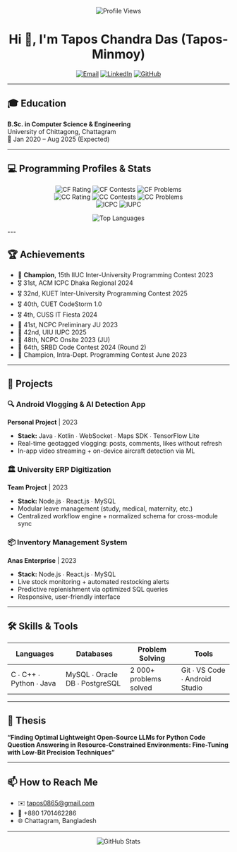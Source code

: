 <p align="center">
  <img src="https://komarev.com/ghpvc/?username=Tapos-Minmoy&style=flat-square" alt="Profile Views" />
</p>

<h1 align="center">Hi 👋, I'm Tapos Chandra Das (Tapos-Minmoy)</h1>
<p align="center">
  <a href="mailto:tapos0865@gmail.com"><img src="https://img.shields.io/badge/Email-D14836?style=for-the-badge&logo=gmail&logoColor=white" alt="Email"></a>
  <a href="https://www.linkedin.com/in/tapos-das-minmoy-ba488a284/"><img src="https://img.shields.io/badge/LinkedIn-0A66C2?style=for-the-badge&logo=linkedin&logoColor=white" alt="LinkedIn"></a>
  <a href="https://github.com/Tapos-Minmoy"><img src="https://img.shields.io/badge/GitHub-181717?style=for-the-badge&logo=github&logoColor=white" alt="GitHub"></a>
</p>

---

## 🎓 Education
**B.Sc. in Computer Science & Engineering**  
University of Chittagong, Chattagram  
📅 Jan 2020 – Aug 2025 (Expected)

---

## 💻 Programming Profiles & Stats

<p align="center">
  <!-- Codeforces -->
   <img src="https://img.shields.io/badge/CF%20Rating–Specialist%201576-blue?style=for-the-badge&logo=codeforces&logoColor=white" alt="CF Rating" />
  <img src="https://img.shields.io/badge/Codeforces–170%20contests-blue?style=for-the-badge&logo=codeforces&logoColor=white" alt="CF Contests" />
  <img src="https://img.shields.io/badge/CF%20Problems–1000%2B%20solved-blue?style=for-the-badge&logo=codeforces&logoColor=white" alt="CF Problems" />

  <br>

  <!-- CodeChef -->
   <img src="https://img.shields.io/badge/CC%20Rating–4★%201879-orange?style=for-the-badge&logo=codechef&logoColor=white" alt="CC Rating" />
  <img src="https://img.shields.io/badge/CodeChef–30%20contests-orange?style=for-the-badge&logo=codechef&logoColor=white" alt="CC Contests" />
  <img src="https://img.shields.io/badge/CC%20Problems–100%2B%20solved-orange?style=for-the-badge&logo=codechef&logoColor=white" alt="CC Problems" />
 
  <br>

  <!-- ICPC & IUPC -->
  <img src="https://img.shields.io/badge/ICPC–2×%20Dhaka%20Region-purple?style=for-the-badge&logo=icpc&logoColor=white" alt="ICPC" />
  <img src="https://img.shields.io/badge/IUPC–20%20national%20contests-green?style=for-the-badge&logo=icpc&logoColor=white" alt="IUPC" />
</p>
  <p align="center">
  <img src="https://github-readme-stats.vercel.app/api/top-langs/?username=Tapos-Minmoy&layout=compact&theme=radical" alt="Top Languages" />
</p>
---

## 🏆 Achievements
- 🏅 **Champion**, 15th IIUC Inter-University Programming Contest 2023  
- 🎖️ 31st, ACM ICPC Dhaka Regional 2024  
- 🎖️ 32nd, KUET Inter-University Programming Contest 2025  
- 🎖️ 40th, CUET CodeStorm 1.0  
- 🎖️ 4th, CUSS IT Fiesta 2024  
- 🥉 41st, NCPC Preliminary JU 2023  
- 🥉 42nd, UIU IUPC 2025  
- 🥉 48th, NCPC Onsite 2023 (JU)  
- 🥉 64th, SRBD Code Contest 2024 (Round 2)  
- 🏅 Champion, Intra-Dept. Programming Contest June 2023

---

## 🚀 Projects

### 🔍 Android Vlogging & AI Detection App  
**Personal Project** | 2023  
- **Stack:** Java ∙ Kotlin ∙ WebSocket ∙ Maps SDK ∙ TensorFlow Lite  
- Real-time geotagged vlogging: posts, comments, likes without refresh  
- In-app video streaming + on-device aircraft detection via ML  

### 🏛️ University ERP Digitization  
**Team Project** | 2023  
- **Stack:** Node.js ∙ React.js ∙ MySQL  
- Modular leave management (study, medical, maternity, etc.)  
- Centralized workflow engine + normalized schema for cross-module sync  

### 📦 Inventory Management System  
**Anas Enterprise** | 2023  
- **Stack:** Node.js ∙ React.js ∙ MySQL  
- Live stock monitoring + automated restocking alerts  
- Predictive replenishment via optimized SQL queries  
- Responsive, user-friendly interface  

---

## 🛠️ Skills & Tools
| Languages             | Databases                     | Problem Solving    | Tools                       |
| --------------------- | ----------------------------- | ------------------ | --------------------------- |
| C ∙ C++ ∙ Python ∙ Java | MySQL ∙ Oracle DB ∙ PostgreSQL | 2 000+ problems solved | Git ∙ VS Code ∙ Android Studio |

---

## 📜 Thesis
**“Finding Optimal Lightweight Open-Source LLMs for Python Code Question Answering in Resource-Constrained Environments: Fine-Tuning with Low-Bit Precision Techniques”**

---

## 📫 How to Reach Me
- ✉️ tapos0865@gmail.com  
- 📱 +880 1701462286  
- 🌐 Chattagram, Bangladesh  

---

<div align="center">
  <img src="https://github-readme-stats.vercel.app/api?username=Tapos-Minmoy&show_icons=true&theme=radical" alt="GitHub Stats" />
</div>

